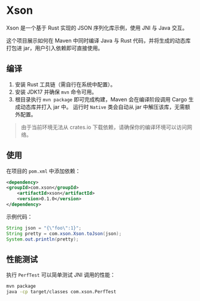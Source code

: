 # Xson

Xson 是一个基于 Rust 实现的 JSON 序列化库示例，使用 JNI 与 Java 交互。

这个项目展示如何在 Maven 中同时编译 Java 与 Rust 代码，并将生成的动态库打包进 jar，用户引入依赖即可直接使用。

## 编译

1. 安装 Rust 工具链（需自行在系统中配置）。
2. 安装 JDK17 并确保 `mvn` 命令可用。
3. 根目录执行 `mvn package` 即可完成构建，Maven 会在编译阶段调用 Cargo 生成动态库并打入 jar 中。
   运行时 `Native` 类会自动从 jar 中解压该库，无需额外配置。

> 由于当前环境无法从 crates.io 下载依赖，请确保你的编译环境可以访问网络。

## 使用

在项目的 `pom.xml` 中添加依赖：

```xml
<dependency>
<groupId>com.xson</groupId>
    <artifactId>xson</artifactId>
    <version>0.1.0</version>
</dependency>
```

示例代码：

```java
String json = "{\"foo\":1}";
String pretty = com.xson.Xson.toJson(json);
System.out.println(pretty);
```

## 性能测试

执行 `PerfTest` 可以简单测试 JNI 调用的性能：

```bash
mvn package
java -cp target/classes com.xson.PerfTest
```